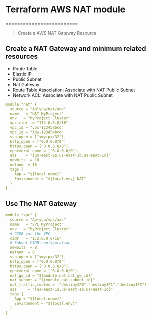 # Terraform AWS NAT module
=========================

> Create a AWS NAT Gateway Resource

## Create a NAT Gateway and minimum related resources
- Route Table
- Elastic IP
- Public Subnet
- Nat Gateway
- Route Table Association: Associate with NAT Public Subnet
- Network ACL: Associate with NAT Public Subnet

``` yaml
module "nat" {
  source = "Aplyca/nat/aws"
  name   = "NAT MyProject"
  env   = "MyProject Cluster"
  vpc_cidr  = "172.0.0.0/16"
  vpc_id = "vpc-12345abcd"
  vpc_ig = "igw-12345abcd"
  ssh_open = ["<myip>/32"]
  http_open = ["0.0.0.0/0"]
  https_open = ["0.0.0.0/0"]
  ephemeral_open = ["0.0.0.0/0"]
  azs    = "[us-east-1a,us-east-1b,us-east-1c]"
  newbits  = 10
  netnum  = 16
  tags {
    App = "${local.name}"
    Environment = "${local.env} NAT"
  }
}
```

## Use The NAT Gateway
``` yaml
module "vpc" {
  source = "Aplyca/vpc/aws"
  name   = "VPC MyProject"
  env   = "MyProject Cluster"
  # CIDR for the VPC
  cidr   = "172.0.0.0/16"
  # Subnet CIDR configuration
  newbits  = 8
  netnum  = 0
  ssh_open = ["<myip>/32"]
  http_open = ["0.0.0.0/0"]
  https_open = ["0.0.0.0/0"]
  ephemeral_open = ["0.0.0.0/0"]
  nat_gw_id = "${module.nat.nat_gw_id}"
  nat_subnet = "${module.nat.subnet_id}"
  nat_traffic_routes = ["destinyIP0","destinyIP1","destinyIP2"]
  azs     = "[us-east-1a,us-east-1b,us-east-1c]"
  tags {
    App = "${local.name}"
    Environment = "${local.env}"
  }
}
```

